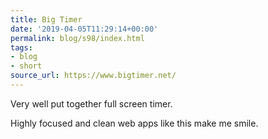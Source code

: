 ```yaml
---
title: Big Timer
date: '2019-04-05T11:29:14+00:00'
permalink: blog/s98/index.html
tags:
- blog
- short
source_url: https://www.bigtimer.net/
---
```


Very well put together full screen timer. 

Highly focused and clean web apps like this make me smile.
